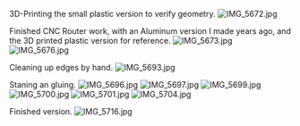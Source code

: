 3D-Printing the small plastic version to verify geometry.
![IMG_5672.jpg](images/IMG_5672.jpg)

Finished CNC Router work, with an Aluminum version I made years ago, and the 3D printed plastic version for reference.
![IMG_5673.jpg](images/IMG_5673.jpg)
![IMG_5676.jpg](images/IMG_5676.jpg)

Cleaning up edges by hand.
![IMG_5693.jpg](images/IMG_5693.jpg)

Staning an gluing.
![IMG_5696.jpg](images/IMG_5696.jpg)
![IMG_5697.jpg](images/IMG_5697.jpg)
![IMG_5699.jpg](images/IMG_5699.jpg)
![IMG_5700.jpg](images/IMG_5700.jpg)
![IMG_5701.jpg](images/IMG_5701.jpg)
![IMG_5704.jpg](images/IMG_5704.jpg)

Finished version.
![IMG_5716.jpg](images/IMG_5716.jpg)
